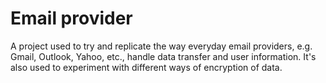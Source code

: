 # Email provider
A project used to try and replicate the way everyday email providers, e.g. Gmail, Outlook, Yahoo, etc., handle data transfer and user information. It's also used to experiment with different ways of encryption of data.
